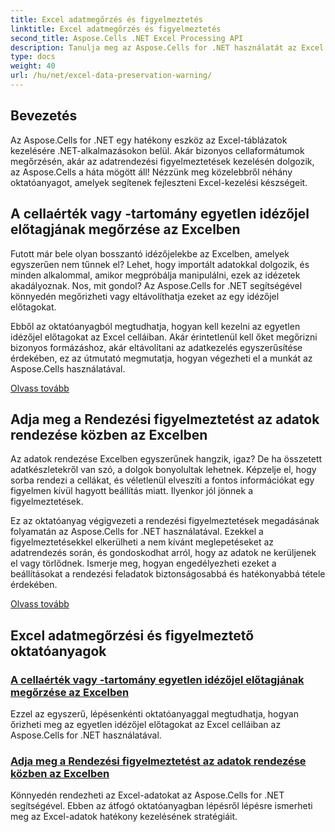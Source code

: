 ```yaml
---
title: Excel adatmegőrzés és figyelmeztetés
linktitle: Excel adatmegőrzés és figyelmeztetés
second_title: Aspose.Cells .NET Excel Processing API
description: Tanulja meg az Aspose.Cells for .NET használatát az Excel fejlett adatmegőrzési technikáihoz, például az idézőjelelőtagok megőrzéséhez a cellákban és a rendezési figyelmeztetések megadásához a rendezés során.
type: docs
weight: 40
url: /hu/net/excel-data-preservation-warning/
---
```

## Bevezetés

Az Aspose.Cells for .NET egy hatékony eszköz az Excel-táblázatok kezelésére .NET-alkalmazásokon belül. Akár bizonyos cellaformátumok megőrzésén, akár az adatrendezési figyelmeztetések kezelésén dolgozik, az Aspose.Cells a háta mögött áll! Nézzünk meg közelebbről néhány oktatóanyagot, amelyek segítenek fejleszteni Excel-kezelési készségeit.

## A cellaérték vagy -tartomány egyetlen idézőjel előtagjának megőrzése az Excelben

Futott már bele olyan bosszantó idézőjelekbe az Excelben, amelyek egyszerűen nem tűnnek el? Lehet, hogy importált adatokkal dolgozik, és minden alkalommal, amikor megpróbálja manipulálni, ezek az idézetek akadályoznak. Nos, mit gondol? Az Aspose.Cells for .NET segítségével könnyedén megőrizheti vagy eltávolíthatja ezeket az egy idézőjel előtagokat.

Ebből az oktatóanyagból megtudhatja, hogyan kell kezelni az egyetlen idézőjel előtagokat az Excel celláiban. Akár érintetlenül kell őket megőrizni bizonyos formázáshoz, akár eltávolítani az adatkezelés egyszerűsítése érdekében, ez az útmutató megmutatja, hogyan végezheti el a munkát az Aspose.Cells használatával.

[Olvass tovább](./preserve-single-quote-prefix-of-cell-value-or-range-in-excel/)

## Adja meg a Rendezési figyelmeztetést az adatok rendezése közben az Excelben

Az adatok rendezése Excelben egyszerűnek hangzik, igaz? De ha összetett adatkészletekről van szó, a dolgok bonyolultak lehetnek. Képzelje el, hogy sorba rendezi a cellákat, és véletlenül elveszíti a fontos információkat egy figyelmen kívül hagyott beállítás miatt. Ilyenkor jól jönnek a figyelmeztetések.

Ez az oktatóanyag végigvezeti a rendezési figyelmeztetések megadásának folyamatán az Aspose.Cells for .NET használatával. Ezekkel a figyelmeztetésekkel elkerülheti a nem kívánt meglepetéseket az adatrendezés során, és gondoskodhat arról, hogy az adatok ne kerüljenek el vagy törlődnek. Ismerje meg, hogyan engedélyezheti ezeket a beállításokat a rendezési feladatok biztonságosabbá és hatékonyabbá tétele érdekében.

[Olvass tovább](./specify-sort-warning-while-sorting-data-in-excel/)

## Excel adatmegőrzési és figyelmeztető oktatóanyagok
### [A cellaérték vagy -tartomány egyetlen idézőjel előtagjának megőrzése az Excelben](./preserve-single-quote-prefix-of-cell-value-or-range-in-excel/)
Ezzel az egyszerű, lépésenkénti oktatóanyaggal megtudhatja, hogyan őrizheti meg az egyetlen idézőjel előtagokat az Excel celláiban az Aspose.Cells for .NET használatával.
### [Adja meg a Rendezési figyelmeztetést az adatok rendezése közben az Excelben](./specify-sort-warning-while-sorting-data-in-excel/)
Könnyedén rendezheti az Excel-adatokat az Aspose.Cells for .NET segítségével. Ebben az átfogó oktatóanyagban lépésről lépésre ismerheti meg az Excel-adatok hatékony kezelésének stratégiáit.